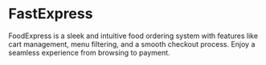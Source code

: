 # FastExpress
FoodExpress is a sleek and intuitive food ordering system with features like cart management, menu filtering, and a smooth checkout process. Enjoy a seamless experience from browsing to payment.
